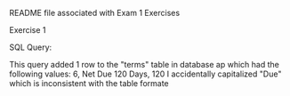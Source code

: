 README file associated with Exam 1 Exercises

Exercise 1

SQL Query:

This query added 1 row to the "terms" table in database ap which had the following values: 6, Net Due 120 Days, 120
  I accidentally capitalized "Due" which is inconsistent with the table formate
  

